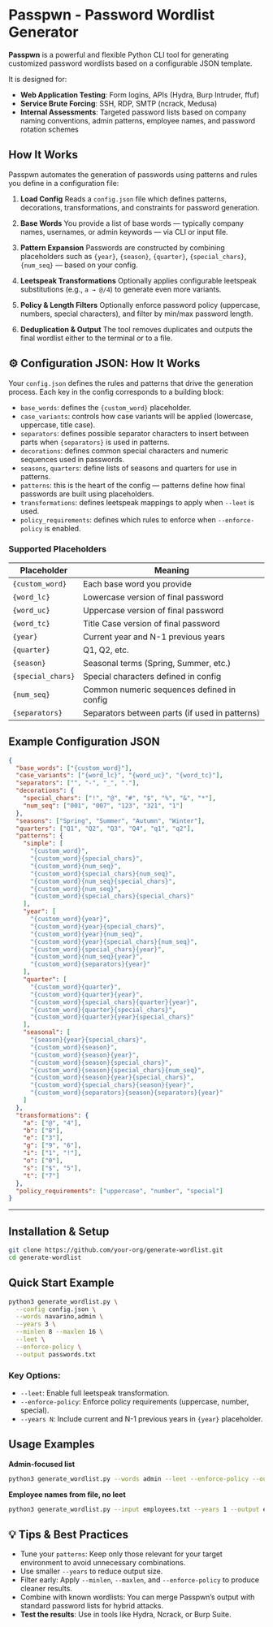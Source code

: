 # Passpwn - Password Wordlist Generator

**Passpwn** is a powerful and flexible Python CLI tool for generating customized password wordlists based on a configurable JSON template.

It is designed for:

* **Web Application Testing**: Form logins, APIs (Hydra, Burp Intruder, ffuf)
* **Service Brute Forcing**: SSH, RDP, SMTP (ncrack, Medusa)
* **Internal Assessments**: Targeted password lists based on company naming conventions, admin patterns, employee names, and password rotation schemes



##  How It Works

Passpwn automates the generation of passwords using patterns and rules you define in a configuration file:

1. **Load Config**
   Reads a `config.json` file which defines patterns, decorations, transformations, and constraints for password generation.

2. **Base Words**
   You provide a list of base words — typically company names, usernames, or admin keywords — via CLI or input file.

3. **Pattern Expansion**
   Passwords are constructed by combining placeholders such as `{year}`, `{season}`, `{quarter}`, `{special_chars}`, `{num_seq}` — based on your config.

4. **Leetspeak Transformations**
   Optionally applies configurable leetspeak substitutions (e.g., `a → @/4`) to generate even more variants.

5. **Policy & Length Filters**
   Optionally enforce password policy (uppercase, numbers, special characters), and filter by min/max password length.

6. **Deduplication & Output**
   The tool removes duplicates and outputs the final wordlist either to the terminal or to a file.



## ⚙️ Configuration JSON: How It Works

Your `config.json` defines the rules and patterns that drive the generation process. Each key in the config corresponds to a building block:

* `base_words`: defines the `{custom_word}` placeholder.
* `case_variants`: controls how case variants will be applied (lowercase, uppercase, title case).
* `separators`: defines possible separator characters to insert between parts when `{separators}` is used in patterns.
* `decorations`: defines common special characters and numeric sequences used in passwords.
* `seasons`, `quarters`: define lists of seasons and quarters for use in patterns.
* `patterns`: this is the heart of the config — patterns define how final passwords are built using placeholders.
* `transformations`: defines leetspeak mappings to apply when `--leet` is used.
* `policy_requirements`: defines which rules to enforce when `--enforce-policy` is enabled.

### Supported Placeholders

| Placeholder       | Meaning                                        |
| ----------------- | ---------------------------------------------- |
| `{custom_word}`   | Each base word you provide                     |
| `{word_lc}`       | Lowercase version of final password            |
| `{word_uc}`       | Uppercase version of final password            |
| `{word_tc}`       | Title Case version of final password           |
| `{year}`          | Current year and N-1 previous years            |
| `{quarter}`       | Q1, Q2, etc.                                   |
| `{season}`        | Seasonal terms (Spring, Summer, etc.)          |
| `{special_chars}` | Special characters defined in config           |
| `{num_seq}`       | Common numeric sequences defined in config     |
| `{separators}`    | Separators between parts (if used in patterns) |



## Example Configuration JSON

```json
{
  "base_words": ["{custom_word}"],
  "case_variants": ["{word_lc}", "{word_uc}", "{word_tc}"],
  "separators": ["", "-", "_", "."],
  "decorations": {
    "special_chars": ["!", "@", "#", "$", "%", "&", "*"],
    "num_seq": ["001", "007", "123", "321", "1"]
  },
  "seasons": ["Spring", "Summer", "Autumn", "Winter"],
  "quarters": ["Q1", "Q2", "Q3", "Q4", "q1", "q2"],
  "patterns": {
    "simple": [
      "{custom_word}",
      "{custom_word}{special_chars}",
      "{custom_word}{num_seq}",
      "{custom_word}{special_chars}{num_seq}",
      "{custom_word}{num_seq}{special_chars}",
      "{custom_word}{num_seq}",
      "{custom_word}{special_chars}{special_chars}"
    ],
    "year": [
      "{custom_word}{year}",
      "{custom_word}{year}{special_chars}",
      "{custom_word}{year}{num_seq}",
      "{custom_word}{year}{special_chars}{num_seq}",
      "{custom_word}{special_chars}{year}",
      "{custom_word}{num_seq}{year}",
      "{custom_word}{separators}{year}"
    ],
    "quarter": [
      "{custom_word}{quarter}",
      "{custom_word}{quarter}{year}",
      "{custom_word}{special_chars}{quarter}{year}",
      "{custom_word}{quarter}{special_chars}",
      "{custom_word}{quarter}{year}{special_chars}"
    ],
    "seasonal": [
      "{season}{year}{special_chars}",
      "{custom_word}{season}",
      "{custom_word}{season}{year}",
      "{custom_word}{season}{special_chars}",
      "{custom_word}{season}{special_chars}{num_seq}",
      "{custom_word}{season}{year}{special_chars}",
      "{custom_word}{special_chars}{season}{year}",
      "{custom_word}{separators}{season}{separators}{year}"
    ]
  },
  "transformations": {
    "a": ["@", "4"],
    "b": ["8"],
    "e": ["3"],
    "g": ["9", "6"],
    "i": ["1", "!"],
    "o": ["0"],
    "s": ["$", "5"],
    "t": ["7"]
  },
  "policy_requirements": ["uppercase", "number", "special"]
}
```

---

## Installation & Setup

```bash
git clone https://github.com/your-org/generate-wordlist.git
cd generate-wordlist
```

## Quick Start Example

```bash
python3 generate_wordlist.py \
  --config config.json \
  --words navarino,admin \
  --years 3 \
  --minlen 8 --maxlen 16 \
  --leet \
  --enforce-policy \
  --output passwords.txt
```

### Key Options:

* `--leet`: Enable full leetspeak transformation.
* `--enforce-policy`: Enforce policy requirements (uppercase, number, special).
* `--years N`: Include current and N-1 previous years in `{year}` placeholder.



## Usage Examples

**Admin-focused list**

```bash
python3 generate_wordlist.py --words admin --leet --enforce-policy --output admin_pwds.txt
```

**Employee names from file, no leet**

```bash
python3 generate_wordlist.py --input employees.txt --years 1 --output employees_list.txt
```



## 💡 Tips & Best Practices

* Tune your `patterns`: Keep only those relevant for your target environment to avoid unnecessary combinations.
* Use smaller `--years` to reduce output size.
* Filter early: Apply `--minlen`, `--maxlen`, and `--enforce-policy` to produce cleaner results.
* Combine with known wordlists: You can merge Passpwn’s output with standard password lists for hybrid attacks.
* **Test the results**: Use in tools like Hydra, Ncrack, or Burp Suite.



